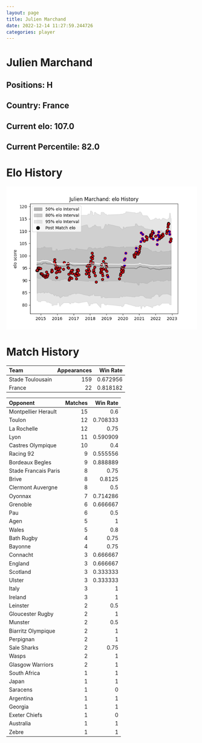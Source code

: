 ```yaml
---  
layout: page  
title: Julien Marchand  
date: 2022-12-14 11:27:59.244726  
categories: player  
---
```

# Julien Marchand

## Positions: H

## Country: France

## Current elo: 107.0

## Current Percentile: 82.0

# Elo History


![elo history](history_JulienMarchand.png)
# Match History


| Team             |   Appearances |   Win Rate |
|:-----------------|--------------:|-----------:|
| Stade Toulousain |           159 |   0.672956 |
| France           |            22 |   0.818182 |

| Opponent             |   Matches |   Win Rate |
|:---------------------|----------:|-----------:|
| Montpellier Herault  |        15 |   0.6      |
| Toulon               |        12 |   0.708333 |
| La Rochelle          |        12 |   0.75     |
| Lyon                 |        11 |   0.590909 |
| Castres Olympique    |        10 |   0.4      |
| Racing 92            |         9 |   0.555556 |
| Bordeaux Begles      |         9 |   0.888889 |
| Stade Francais Paris |         8 |   0.75     |
| Brive                |         8 |   0.8125   |
| Clermont Auvergne    |         8 |   0.5      |
| Oyonnax              |         7 |   0.714286 |
| Grenoble             |         6 |   0.666667 |
| Pau                  |         6 |   0.5      |
| Agen                 |         5 |   1        |
| Wales                |         5 |   0.8      |
| Bath Rugby           |         4 |   0.75     |
| Bayonne              |         4 |   0.75     |
| Connacht             |         3 |   0.666667 |
| England              |         3 |   0.666667 |
| Scotland             |         3 |   0.333333 |
| Ulster               |         3 |   0.333333 |
| Italy                |         3 |   1        |
| Ireland              |         3 |   1        |
| Leinster             |         2 |   0.5      |
| Gloucester Rugby     |         2 |   1        |
| Munster              |         2 |   0.5      |
| Biarritz Olympique   |         2 |   1        |
| Perpignan            |         2 |   1        |
| Sale Sharks          |         2 |   0.75     |
| Wasps                |         2 |   1        |
| Glasgow Warriors     |         2 |   1        |
| South Africa         |         1 |   1        |
| Japan                |         1 |   1        |
| Saracens             |         1 |   0        |
| Argentina            |         1 |   1        |
| Georgia              |         1 |   1        |
| Exeter Chiefs        |         1 |   0        |
| Australia            |         1 |   1        |
| Zebre                |         1 |   1        |